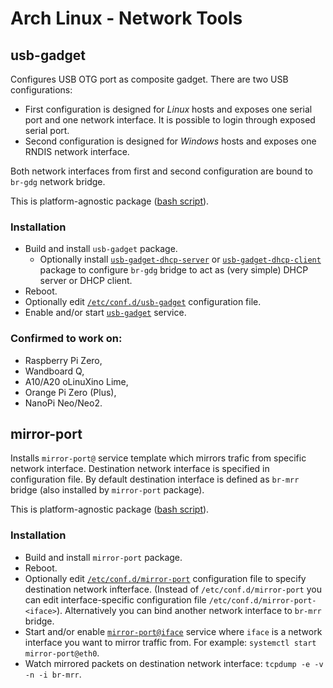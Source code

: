 # Arch Linux - Network Tools

## usb-gadget

Configures USB OTG port as composite gadget.
There are two USB configurations:
- First configuration is designed for *Linux* hosts and exposes one serial port and one network interface.
  It is possible to login through exposed serial port.
- Second configuration is designed for *Windows* hosts and exposes one RNDIS network interface.

Both network interfaces from first and second configuration are bound to `br-gdg` network bridge.

This is platform-agnostic package ([bash script](usb-gadget/usb-gadget.sh)).

### Installation

- Build and install `usb-gadget` package.
  - Optionally install [`usb-gadget-dhcp-server`](usb-gadget/50-br-gdg-dhcp-server.network) or
    [`usb-gadget-dhcp-client`](usb-gadget/50-br-gdg-dhcp-client.network) package to configure `br-gdg` bridge
    to act as (very simple) DHCP server or DHCP client.
- Reboot.
- Optionally edit [`/etc/conf.d/usb-gadget`](usb-gadget/env) configuration file.
- Enable and/or start [`usb-gadget`](usb-gadget/usb-gadget.service) service.

### Confirmed to work on:

- Raspberry Pi Zero,
- Wandboard Q,
- A10/A20 oLinuXino Lime,
- Orange Pi Zero (Plus),
- NanoPi Neo/Neo2.

## mirror-port

Installs `mirror-port@` service template which mirrors trafic from specific network interface.
Destination network interface is specified in configuration file.
By default destination interface is defined as `br-mrr` bridge (also installed by `mirror-port` package).

This is platform-agnostic package ([bash script](mirror-port/mirror-port.sh)).

### Installation

- Build and install `mirror-port` package.
- Reboot.
- Optionally edit [`/etc/conf.d/mirror-port`](mirror-port/env)
  configuration file to specify destination network infterface.
  (Instead of `/etc/conf.d/mirror-port` you can edit interface-specific configuration file
  `/etc/conf.d/mirror-port-<iface>`).
  Alternatively you can bind another network interface to `br-mrr` bridge.
- Start and/or enable [`mirror-port@iface`](mirror-port/mirror-port@.service) service
  where `iface` is a network interface you want to mirror traffic from. For example:
  `systemctl start mirror-port@eth0`.
- Watch mirrored packets on destination network interface: `tcpdump -e -v -n -i br-mrr`.

